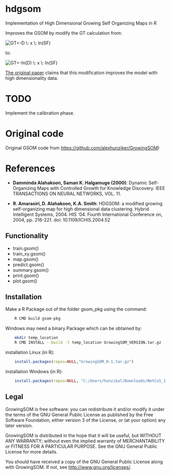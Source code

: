 # hdgsom
Implementation of High Dimensional Growing Self Organizing Maps in R


Improves the GSOM by modify the GT calculation from:

<img src="https://latex.codecogs.com/gif.latex?GT=-D&space;\:&space;x&space;\:&space;ln(SF)" title="GT=-D \: x \: ln(SF)" />

to:

<img src="https://latex.codecogs.com/gif.latex?GT=-ln(D)&space;\:&space;x&space;\:&space;ln(SF)" title="GT=-ln(D) \: x \: ln(SF)" />

[The original paper](https://ieeexplore.ieee.org/document/1410007/authors) claims that this modification improves the model with high dimensionality data. 

# TODO
Implement the calibration phase.

# Original code
Original GSOM code from https://github.com/alexhunziker/GrowingSOM)

# References
* __Damminda Alahakoon, Saman K. Halgamuge (2000)__: Dynamic Self-Organizing Maps with Controlled Growth for Knowledge Discovery. IEEE TRANSACTIONS ON NEURAL NETWORKS, VOL. 11.


* __R. Amarasiri, D. Alahakoon, K.A. Smith__: HDGSOM: a modified growing self-organizing map for high dimensional data clustering. Hybrid Intelligent Systems, 2004. HIS '04. Fourth International Conference on, 2004, pp. 216-221.
doi: 10.1109/ICHIS.2004.52

## Functionality

- train.gsom()
- train_xy.gsom()
- map.gsom()
- predict.gsom()
- summary.gsom()
- print.gsom()
- plot.gsom()

## Installation

Make a R Package out of the folder gsom_pkg using the command:

```bash
	R CMD build gsom-pkg
```

Windows may need a binary Package which can be obtained by:

```bash
	mkdir temp_location
	R CMD INSTALL --build -l temp_location GrowingSOM_VERSION.tar.gz
```

installation Linux (in R):
```R
	install.packages(repos=NULL,"GrowingSOM_0.1.tar.gz")
```

installation Windows (in R):
```R
	install.packages(repos=NULL, "C:/Users/hunzikal/Downloads/NetCoS_1.0.zip", type="binary")
```

## Legal

GrowingSOM is free software: you can redistribute it and/or modify it under the terms of the GNU General Public License as published by the Free Software Foundation, either version 3 of the License, or (at your option) any later version.

GrowingSOM is distributed in the hope that it will be useful, but WITHOUT ANY WARRANTY; without even the implied warranty of MERCHANTABILITY or FITNESS FOR A PARTICULAR PURPOSE.  See the GNU General Public License for more details.

You should have received a copy of the GNU General Public License
along with GrowingSOM.  If not, see <http://www.gnu.org/licenses/>.
